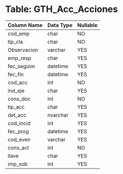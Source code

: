 # Table: GTH_Acc_Acciones

| Column Name | Data Type | Nullable |
|-------------|-----------|----------|
| cod_emp | char | NO |
| tip_cla | char | NO |
| Observacion | varchar | YES |
| emp_resp | char | YES |
| fec_seguim | datetime | YES |
| fec_fin | datetime | YES |
| cod_acc | int | NO |
| ind_eje | char | YES |
| cons_doc | int | NO |
| tip_acc | char | YES |
| det_acc | nvarchar | YES |
| cod_incid | int | YES |
| fec_prog | datetime | YES |
| cod_even | varchar | YES |
| cons_act | int | NO |
| llave | char | YES |
| imp_sob | int | YES |
